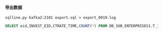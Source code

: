 #### 导出数据

```shell
sqlline.py kafka2:2181 export.sql > export_0919.log
```

```sql
SELECT eid,INVEST_EID,CTRATE_TIME,COUNT(*) FROM DB_SUB_ENTERPRISES1.T_INVESTMENTS GROUP BY eid,INVEST_EID,CTRATE_TIME having COUNT(*)> 1;
```



